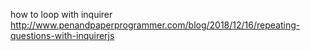 
how to loop with inquirer
http://www.penandpaperprogrammer.com/blog/2018/12/16/repeating-questions-with-inquirerjs